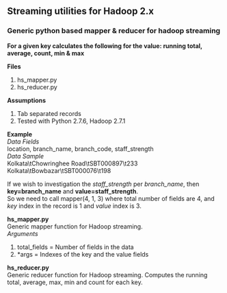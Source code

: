 ## Streaming utilities for Hadoop 2.x

### Generic python based mapper & reducer for hadoop streaming
**For a given key calculates the following for the value: running total, average, count, min & max**  

**Files**  
1. hs_mapper.py  
2. hs_reducer.py

**Assumptions**  
1. Tab separated records  
2. Tested with Python 2.7.6, Hadoop 2.7.1  

**Example**  
*Data Fields*  
location, branch_name, branch_code, staff_strength  
*Data Sample*  
Kolkata\tChowringhee Road\tSBT000897\t233  
Kolkata\tBowbazar\tSBT000076\t198  

If we wish to investigation the *staff_strength* per *branch_name*, then **key=branch_name** and **value=staff_strength**.  
So we need to call mapper(4, 1, 3) where total number of fields are 4, and *key* index in the record is 1 and *value* index is 3.  

**hs_mapper.py**  
Generic mapper function for Hadoop streaming.  
*Arguments*  
1. total_fields = Number of fields in the data  
2. *args = Indexes of the key and the value fields  

**hs_reducer.py**  
Generic reducer function for Hadoop streaming. Computes the running total, average, max, min and count for each key.  



